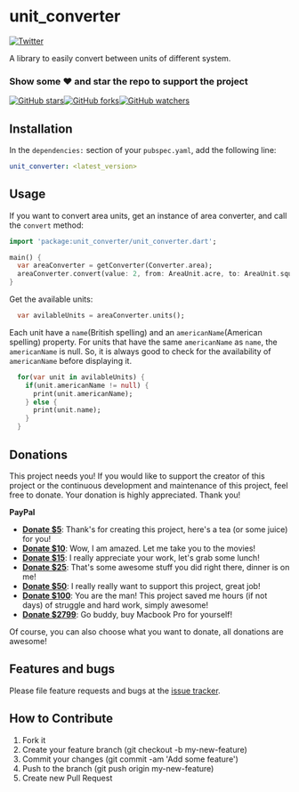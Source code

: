 # unit_converter

[![Twitter](https://img.shields.io/twitter/url/https/github.com/arabbani/unit_converter.svg?style=social)](https://twitter.com/intent/tweet?text=Wow:&url=https%3A%2F%2Fgithub.com%2Farabbani%2Funit_converter)

A library to easily convert between units of different system.

### Show some :heart: and star the repo to support the project

[![GitHub stars](https://img.shields.io/github/stars/arabbani/unit_converter.svg?style=social)](https://github.com/arabbani/unit_converter/stargazers)[![GitHub forks](https://img.shields.io/github/forks/arabbani/unit_converter.svg?style=social)](https://github.com/arabbani/unit_converter/fork)[![GitHub watchers](https://img.shields.io/github/watchers/arabbani/unit_converter.svg?style=social)](https://github.com/arabbani/unit_converter)

## Installation

In the `dependencies:` section of your `pubspec.yaml`, add the following line:

```yaml
unit_converter: <latest_version>
```

## Usage

If you want to convert area units, get an instance of area converter, and call the `convert` method:

```dart
import 'package:unit_converter/unit_converter.dart';

main() {
  var areaConverter = getConverter(Converter.area);
  areaConverter.convert(value: 2, from: AreaUnit.acre, to: AreaUnit.squareFoot);
}
```

Get the available units:

```dart
  var avilableUnits = areaConverter.units();
```

Each unit have a `name`(British spelling) and an `americanName`(American spelling) property. For units that have the same `americanName` as `name`, the `americanName` is null. So, it is always good to check for the availability of `americanName` before displaying it.

```dart
  for(var unit in avilableUnits) {
    if(unit.americanName != null) {
      print(unit.americanName);
    } else {
      print(unit.name);
    }
  }
```

## Donations

This project needs you! If you would like to support the creator of this project or the continuous development and maintenance of this project, feel free to donate. Your donation is highly appreciated. Thank you!

**PayPal**

- **[Donate \$5](https://www.paypal.me/ArifRabbani93/5)**: Thank's for creating this project, here's a tea (or some juice) for you!
- **[Donate \$10](https://www.paypal.me/ArifRabbani93/10)**: Wow, I am amazed. Let me take you to the movies!
- **[Donate \$15](https://www.paypal.me/ArifRabbani93/15)**: I really appreciate your work, let's grab some lunch!
- **[Donate \$25](https://www.paypal.me/ArifRabbani93/25)**: That's some awesome stuff you did right there, dinner is on me!
- **[Donate \$50](https://www.paypal.me/ArifRabbani93/50)**: I really really want to support this project, great job!
- **[Donate \$100](https://www.paypal.me/ArifRabbani93/100)**: You are the man! This project saved me hours (if not days) of struggle and hard work, simply awesome!
- **[Donate \$2799](https://www.paypal.me/ArifRabbani93/2799)**: Go buddy, buy Macbook Pro for yourself!

Of course, you can also choose what you want to donate, all donations are awesome!

## Features and bugs

Please file feature requests and bugs at the [issue tracker][tracker].

## How to Contribute

1. Fork it
2. Create your feature branch (git checkout -b my-new-feature)
3. Commit your changes (git commit -am 'Add some feature')
4. Push to the branch (git push origin my-new-feature)
5. Create new Pull Request

[tracker]: https://github.com/arabbani/unit_converter/issues
